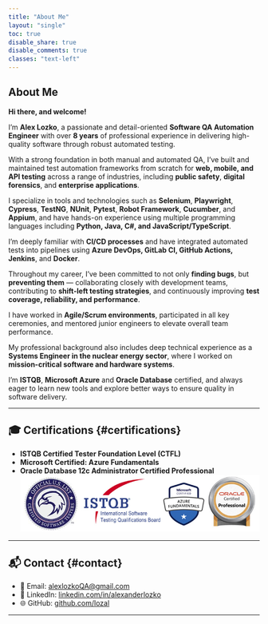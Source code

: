 ```yaml
---
title: "About Me"
layout: "single"
toc: true
disable_share: true
disable_comments: true
classes: "text-left"
---
```


## About Me

**Hi there, and welcome!**

I’m **Alex Lozko**, a passionate and detail-oriented **Software QA Automation Engineer** with over **8 years** of professional experience in delivering high-quality software through robust automated testing.  

With a strong foundation in both manual and automated QA, I’ve built and maintained test automation frameworks from scratch for **web, mobile, and API testing** across a range of industries, including **public safety**, **digital forensics**, and **enterprise applications**.

I specialize in tools and technologies such as **Selenium**, **Playwright**, **Cypress**, **TestNG**, **NUnit**, **Pytest**, **Robot Framework**, **Cucumber**, and **Appium**, and have hands-on experience using multiple programming languages including **Python, Java, C#, and JavaScript/TypeScript**.

I’m deeply familiar with **CI/CD processes** and have integrated automated tests into pipelines using **Azure DevOps, GitLab CI, GitHub Actions, Jenkins**, and **Docker**.

Throughout my career, I’ve been committed to not only **finding bugs**, but **preventing them** — collaborating closely with development teams, contributing to **shift-left testing strategies**, and continuously improving **test coverage, reliability, and performance**.

I have worked in **Agile/Scrum environments**, participated in all key ceremonies, and mentored junior engineers to elevate overall team performance.

My professional background also includes deep technical experience as a **Systems Engineer in the nuclear energy sector**, where I worked on **mission-critical software and hardware systems**.

I’m **ISTQB**, **Microsoft Azure** and **Oracle Database** certified, and always eager to learn new tools and explore better ways to ensure quality in software delivery.

---

## 🎓 Certifications {#certifications}

- **ISTQB Certified Tester Foundation Level (CTFL)** 
- **Microsoft Certified: Azure Fundamentals**
- **Oracle Database 12c Administrator Certified Professional**
![Certificates](/img/certs.jpg)
---

## 📬 Contact {#contact}

- 📧 Email: [alexlozkoQA@gmail.com](mailto:alexlozkoQA@gmail.com)  
- 💼 LinkedIn: [linkedin.com/in/alexanderlozko](https://www.linkedin.com/in/alexanderlozko/)  
- 🌐 GitHub: [github.com/lozal](https://github.com/lozal)

---





